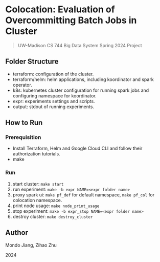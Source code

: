 # Colocation: Evaluation of Overcommitting Batch Jobs in Cluster

> UW-Madison CS 744 Big Data System Spring 2024 Project


## Folder Structure 

- terraform: configuration of the cluster.
- terraform/helm: helm applications, including koordinator and spark operator.
- k8s: kubernetes cluster configuration for running spark jobs and configuring namespace for koordinator.
- expr: experiments settings and scripts.
- output: stdout of running experiments.

## How to Run

### Prerequisition

- Install Terraform, Helm and Google Cloud CLI and follow their authorization tutorials.
- make

### Run

1. start cluster: `make start`
2. run experiment: `make -b expr NAME=<expr folder name>`
3. proxy spark ui: `make pf_def` for default namespace, `make pf_col` for colocation namespace.
4. print node usage: `make node_print_usage`
5. stop experiment: `make -b expr_stop NAME=<expr folder name>`
6. destroy cluster: `make destroy_cluster`

## Author

Mondo Jiang, Zihao Zhu

2024

